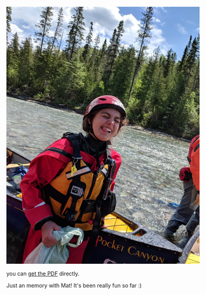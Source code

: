 ![](/css/IMG_1534.jpeg)


you can [get the PDF](/css/Academic_Resume.pdf) directly.

Just an memory with Mat! It's been really fun so far :)
